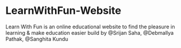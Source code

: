 # LearnWithFun-Website
Learn With Fun is an online educational website to find the pleasure in learning &amp; make education easier build by @Srijan Saha, @Debmallya Pathak, @Sanghita Kundu
